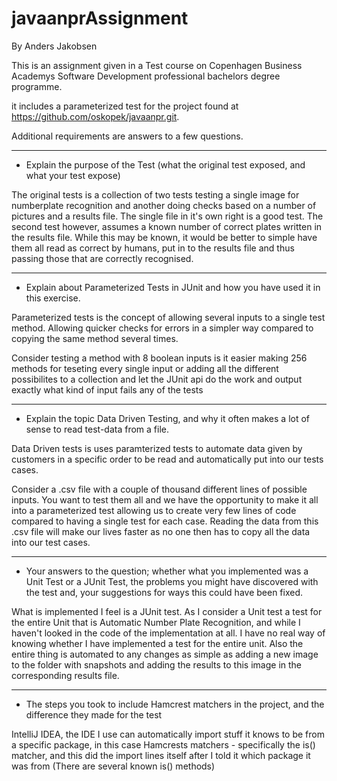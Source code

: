# javaanprAssignment
By Anders Jakobsen

This is an assignment given in a Test course on Copenhagen Business Academys Software Development professional bachelors degree programme.

it includes a parameterized test for the project found at https://github.com/oskopek/javaanpr.git.

Additional requirements are answers to a few questions.
___
* Explain the purpose of the Test (what the original test exposed, and what your test expose)

The original tests is a collection of two tests testing a single image for numberplate recognition and another doing checks based on a number of pictures and a results file.
The single file in it's own right is a good test. The second test however, assumes a known number of correct plates written in the results file. While this may be known, it would be better to simple have them all read as correct by humans, put in to the results file and thus passing those that are correctly recognised. 
___
* Explain about Parameterized Tests in JUnit and how you have used it in this exercise.

Parameterized tests is the concept of allowing several inputs to a single test method. Allowing quicker checks for errors in a simpler way compared to copying the same method several times.

Consider testing a method with 8 boolean inputs is it easier making 256 methods for teseting every single input or adding all the different possibilites to a collection and let the JUnit api do the work and output exactly what kind of input fails any of the tests
___
* Explain the topic Data Driven Testing, and why it often makes a lot of sense to read test-data from a file.

Data Driven tests is uses paramterized tests to automate data given by customers in a specific order to be read and automatically put into our tests cases. 

Consider a .csv file with a couple of thousand different lines of possible inputs. You want to test them all and we have the opportunity to make it all into a parameterized test allowing us to create very few lines of code compared to having a single test for each case. Reading the data from this .csv file will make our lives faster as no one then has to copy all the data into our test cases.
___
* Your answers to the question; whether what you implemented was a Unit Test or a JUnit Test, the problems you might have discovered with the test and, your suggestions for ways this could have been fixed.

What is implemented I feel is a JUnit test. As I consider a Unit test a test for the entire Unit that is Automatic Number Plate Recognition, and while I haven't looked in the code of the implementation at all. I have no real way of knowing whether I have implemented a test for the entire unit. Also the entire thing is automated to any changes as simple as adding a new image to the folder with snapshots and adding the results to this image in the corresponding results file.
___
* The steps you took to include Hamcrest matchers in the project, and the difference they made for the test

IntelliJ IDEA, the IDE I use can automatically import stuff it knows to be from a specific package, in this case Hamcrests matchers - specifically the is() matcher, and this did the import lines itself after I told it which package it was from (There are several known is() methods)
